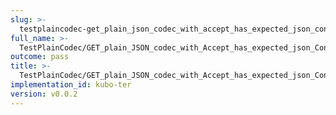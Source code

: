 ```yaml
---
slug: >-
  testplaincodec-get_plain_json_codec_with_accept_has_expected_json_content-type_and_body_as-is-body
full_name: >-
  TestPlainCodec/GET_plain_JSON_codec_with_Accept_has_expected_json_Content-Type_and_body_as-is/Body
outcome: pass
title: >-
  TestPlainCodec/GET_plain_JSON_codec_with_Accept_has_expected_json_Content-Type_and_body_as-is/Body
implementation_id: kubo-ter
version: v0.0.2
---
```


